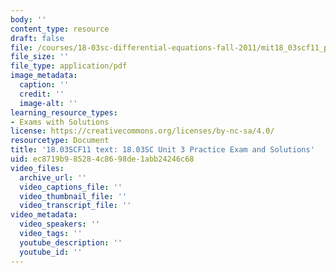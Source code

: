 ```yaml
---
body: ''
content_type: resource
draft: false
file: /courses/18-03sc-differential-equations-fall-2011/mit18_03scf11_prex3.pdf
file_size: ''
file_type: application/pdf
image_metadata:
  caption: ''
  credit: ''
  image-alt: ''
learning_resource_types:
- Exams with Solutions
license: https://creativecommons.org/licenses/by-nc-sa/4.0/
resourcetype: Document
title: '18.03SCF11 text: 18.03SC Unit 3 Practice Exam and Solutions'
uid: ec8719b9-8528-4c86-98de-1abb24246c68
video_files:
  archive_url: ''
  video_captions_file: ''
  video_thumbnail_file: ''
  video_transcript_file: ''
video_metadata:
  video_speakers: ''
  video_tags: ''
  youtube_description: ''
  youtube_id: ''
---
```

